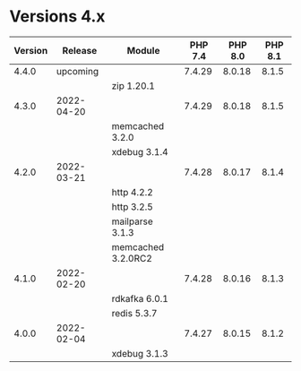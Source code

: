 <!-- markdownlint-disable MD013 -->
# Versions 4.x

| Version | Release    | Module             | PHP 7.4 | PHP 8.0 | PHP 8.1 |
|---------|------------|--------------------|---------|---------|---------|
| 4.4.0   | upcoming   |                    |  7.4.29 |  8.0.18 |  8.1.5  |
|         |            | zip 1.20.1         |         |         |         |
| 4.3.0   | 2022-04-20 |                    |  7.4.29 |  8.0.18 |  8.1.5  |
|         |            | memcached 3.2.0    |         |         |         |
|         |            | xdebug 3.1.4       |         |         |         |
| 4.2.0   | 2022-03-21 |                    |  7.4.28 |  8.0.17 |  8.1.4  |
|         |            | http 4.2.2         |         |         |         |
|         |            | http 3.2.5         |         |         |         |
|         |            | mailparse 3.1.3    |         |         |         |
|         |            | memcached 3.2.0RC2 |         |         |         |
| 4.1.0   | 2022-02-20 |                    |  7.4.28 |  8.0.16 |  8.1.3  |
|         |            | rdkafka 6.0.1      |         |         |         |
|         |            | redis 5.3.7        |         |         |         |
| 4.0.0   | 2022-02-04 |                    |  7.4.27 |  8.0.15 |  8.1.2  |
|         |            | xdebug 3.1.3       |         |         |         |
